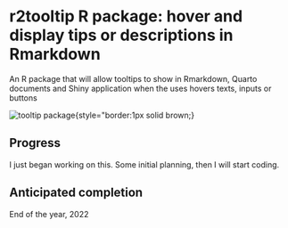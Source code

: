 # r2tooltip R package: hover and display tips or descriptions in Rmarkdown

An R package that will allow tooltips to show in Rmarkdown, Quarto documents and Shiny application when the uses hovers texts, inputs or buttons

![tooltip package](https://coursewhiz.org/mainsite/img/tooltips%20r.png){style="border:1px solid brown;}

## Progress

I just began working on this. Some initial planning, then I will start coding.

## Anticipated completion

End of the year, 2022
